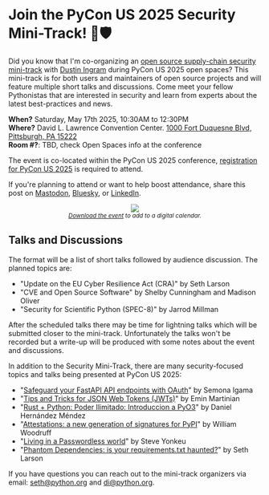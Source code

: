 # Join the PyCon US 2025 Security Mini-Track! 🐍🛡️

Did you know that I'm co-organizing an [open source supply-chain security mini-track](https://us.pycon.org/2025/events/open-spaces/#:~:text=Supply-Chain%20Security)
with [Dustin Ingram](https://dustingram.com) during PyCon US 2025 open spaces? This mini-track is for both
users and maintainers of open source projects and will feature multiple
short talks and discussions. Come meet your fellow Pythonistas that
are interested in security and learn from experts about the latest
best-practices and news.

<div class="row">
<div class="col-6 col-sm-12">
<p>
<strong>When?</strong> Saturday, May 17th 2025, 10:30AM to 12:30PM<br>
<strong>Where?</strong> David L. Lawrence Convention Center. <a href="https://www.pittsburghcc.com">1000 Fort Duquesne Blvd, Pittsburgh, PA 15222</a><br>
<strong>Room #?</strong>: TBD, check Open Spaces info at the conference<br>
</p>
<p>The event is co-located within the <nobr>PyCon US 2025</nobr> conference, <a href="https://us.pycon.org/2025/attend/information/">registration for
<nobr>PyCon US 2025</nobr></a> is required to attend.</p>
<p>If you're planning to attend or want to help boost attendance, share this
post on <a href="https://mastodonshare.com/?text=I%27m%20attending%20the%20Supply-Chain%20Security%20Mini-Track%20at%20%23PyConUS2025%21%20%F0%9F%90%8D%F0%9F%9B%A1%EF%B8%8F%0D%0A%0D%0ASee%20you%20there%3F%20https%3A//sethmlarson.dev/pycon-us-2025-security-mini-summit">Mastodon</a>,
<a href="https://bsky.app/intent/compose?text=I%27m%20attending%20the%20Supply-Chain%20Security%20Mini-Track%20at%20%23PyConUS2025%21%20%F0%9F%90%8D%F0%9F%9B%A1%EF%B8%8F%0D%0A%0D%0ASee%20you%20there%3F%20https%3A//sethmlarson.dev/pycon-us-2025-security-mini-summit">Bluesky</a>, or <a href="https://www.linkedin.com/shareArticle?url=https%3A//sethmlarson.dev/pycon-us-2025-security-mini-summit">LinkedIn</a>.</p>
</div>
<div class="col-6 col-sm-12">
<center>
<img style="max-width: 100%" src="https://storage.googleapis.com/sethmlarson-dev-static-assets/qr.png"/>
<br><small><em><a href="https://storage.googleapis.com/sethmlarson-dev-static-assets/event.ics">Download the event</a> to add to a digital calendar.</em></small>
</center>
</div>
</div>

## Talks and Discussions

The format will be a list of short talks followed by audience discussion.
The planned topics are:

* "Update on the EU Cyber Resilience Act (CRA)" by Seth Larson
* "CVE and Open Source Software" by Shelby Cunningham and Madison Oliver
* "Security for Scientific Python (SPEC-8)" by Jarrod Millman

After the scheduled talks there may be time for lightning talks
which will be submitted closer to the mini-track.
Unfortunately the talks won't be recorded but a write-up will
be produced with some notes about the event and discussions.

In addition to the Security Mini-Track, there are many security-focused topics
and talks being presented at PyCon US 2025:

* "[Safeguard your FastAPI API endpoints with OAuth](https://us.pycon.org/2025/schedule/presentation/88/)" by Semona Igama
* "[Tips and Tricks for JSON Web Tokens (JWTs)](https://us.pycon.org/2025/schedule/presentation/91/)" by Emin Martinian
* "[Rust + Python: Poder Ilimitado: Introduccion a PyO3](https://us.pycon.org/2025/schedule/presentation/109/)" by Daniel Hernández Méndez
* "[Attestations: a new generation of signatures for PyPI](https://us.pycon.org/2025/schedule/presentation/76/)" by William Woodruff
* "[Living in a Passwordless world](https://us.pycon.org/2025/schedule/presentation/97/)" by Steve Yonkeu
* "[Phantom Dependencies: is your requirements.txt haunted?](https://us.pycon.org/2025/schedule/presentation/14/)" by Seth Larson

If you have questions you can reach out to the mini-track organizers via email:
<a href="mailto:seth@python.org">seth@python.org</a> and <a href="di@python.org">di@python.org</a>.
